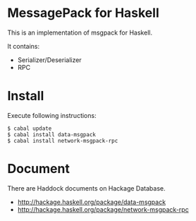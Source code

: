 # MessagePack for Haskell

This is an implementation of msgpack for Haskell.

It contains:

*   Serializer/Deserializer
*   RPC

# Install

Execute following instructions:

``` {.bash}
$ cabal update
$ cabal install data-msgpack
$ cabal install network-msgpack-rpc
```

# Document

There are Haddock documents on Hackage Database.

*   <http://hackage.haskell.org/package/data-msgpack>
*   <http://hackage.haskell.org/package/network-msgpack-rpc>
